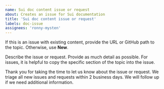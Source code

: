 ```yaml
---
name: Sui doc content issue or request
about: Creates an issue for Sui documentation
title: 'Sui doc content issue or request'
labels: doc-issue
assignees: 'ronny-mysten'
---
```


If this is an issue with existing content, provide the URL or GitHub path to the topic. Otherwise, use **New**.

Describe the issue or request. Provide as much detail as possible. For issues, it is helpful to copy the specific section of the topic into the issue.

Thank you for taking the time to let us know about the issue or request. We triage all new issues and requests within 2 business days. We will follow up if we need additional information. 
